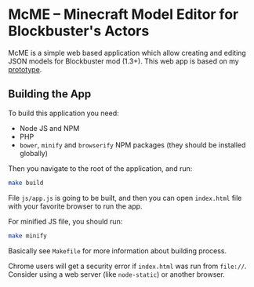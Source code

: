 # McME – Minecraft Model Editor for Blockbuster's Actors

McME is a simple web based application which allow creating and editing JSON 
models for Blockbuster mod (1.3+). This web app is based on my 
[prototype](https://gist.github.com/mchorse/b567a0fbd0f9b8f80ed480c36cfea22b). 

## Building the App

To build this application you need:

* Node JS and NPM
* PHP
* `bower`, `minify` and `browserify` NPM packages (they should be installed globally)

Then you navigate to the root of the application, and run:

```sh
make build
```

File `js/app.js` is going to be built, and then you can open `index.html` file with 
your favorite browser to run the app. 

For minified JS file, you should run:

```sh
make minify
```

Basically see `Makefile` for more information about building process.

Chrome users will get a security error if `index.html` was run from `file://`. 
Consider using a web server (like `node-static`) or another browser.

<!-- 
    It would be cool if Mojang would integrate my implementation of JSON entity 
    models into Minecraft *giggles* 

    Lots of people may start hating me :D
-->